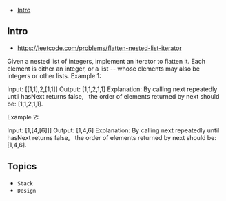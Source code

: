 - [Intro](#intro)

## Intro

- https://leetcode.com/problems/flatten-nested-list-iterator

Given a nested list of integers, implement an iterator to flatten it.
Each element is either an integer, or a list -- whose elements may also be integers or other lists.
Example 1:


Input: [[1,1],2,[1,1]]
Output: [1,1,2,1,1]
Explanation: By calling next repeatedly until hasNext returns false, 
             the order of elements returned by next should be: [1,1,2,1,1].

Example 2:

Input: [1,[4,[6]]]
Output: [1,4,6]
Explanation: By calling next repeatedly until hasNext returns false, 
             the order of elements returned by next should be: [1,4,6].





## Topics

- `Stack`
- `Design`


